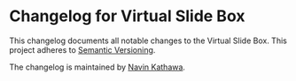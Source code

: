 # Changelog for Virtual Slide Box

This changelog documents all notable changes to the Virtual Slide Box. This project adheres to [Semantic Versioning](https://semver.org/).

The changelog is maintained by [Navin Kathawa](mailto:nkathawa@med.umich.edu).
